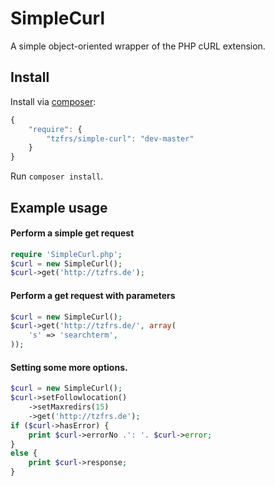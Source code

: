 SimpleCurl
==========
A simple object-oriented wrapper of the PHP cURL extension.

## Install

Install via [composer](https://getcomposer.org):

```javascript
{
    "require": {
        "tzfrs/simple-curl": "dev-master"
    }
}
```

Run `composer install`.

## Example usage

#### Perform a simple get request

```php
require 'SimpleCurl.php';
$curl = new SimpleCurl();
$curl->get('http://tzfrs.de');
```

#### Perform a get request with parameters

```php
$curl = new SimpleCurl();
$curl->get('http://tzfrs.de/', array(
    's' => 'searchterm',
));
```

#### Setting some more options.

```php
$curl = new SimpleCurl();
$curl->setFollowlocation()
    ->setMaxredirs(15)
    ->get('http://tzfrs.de');
if ($curl->hasError) {
    print $curl->errorNo .': '. $curl->error;
}
else {
    print $curl->response;
}
```